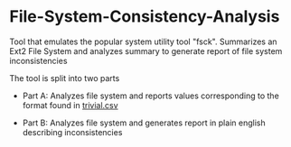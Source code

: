 # File-System-Consistency-Analysis
Tool that emulates the popular system utility tool "fsck". Summarizes an Ext2 File System and analyzes summary to generate report of file system inconsistencies

The tool is split into two parts

- Part A: Analyzes file system and reports values corresponding to the format found in [trivial.csv](https://github.com/therohanrao/File-System-Consistency-Analysis/blob/master/Project3A/trivial.csv)

- Part B: Analyzes file system and generates report in plain english describing inconsistencies
